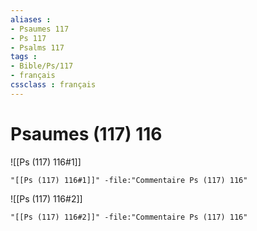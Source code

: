 ```yaml
---
aliases : 
- Psaumes 117
- Ps 117
- Psalms 117
tags : 
- Bible/Ps/117
- français
cssclass : français
---
```


# Psaumes (117) 116

![[Ps (117) 116#1]]

```query
"[[Ps (117) 116#1]]" -file:"Commentaire Ps (117) 116"
```

![[Ps (117) 116#2]]

```query
"[[Ps (117) 116#2]]" -file:"Commentaire Ps (117) 116"
```

